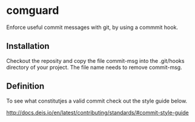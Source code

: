 comguard
========

Enforce useful commit messages with git, by using a commmit hook.

## Installation

Checkout the reposity and copy the file commit-msg into the .git/hooks directory of your project. The file name needs to remove commit-msg. 

## Definition

To see what constitutjes a valid commit check out the style guide below.

http://docs.deis.io/en/latest/contributing/standards/#commit-style-guide
